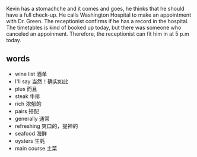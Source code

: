 Kevin has a stomachche and it comes and goes, he thinks that he should have a full check-up. He calls Washington Hospital to make an appointment with Dr. Green. 
The receptionist confirms if he has a record in the hospital. The timetables is kind of booked up today, but there was someone who canceled an appoinment.
Therefore, the receptionist can fit him in at 5 p.m today.

## words
* wine list 酒单
* I'll say 当然！确实如此
* plus 而且
* steak 牛排
* rich 浓郁的
* pairs 搭配
* generally 通常
* refreshing 爽口的，提神的
* seafood 海鲜
* oysters 生蚝
* main course 主菜
